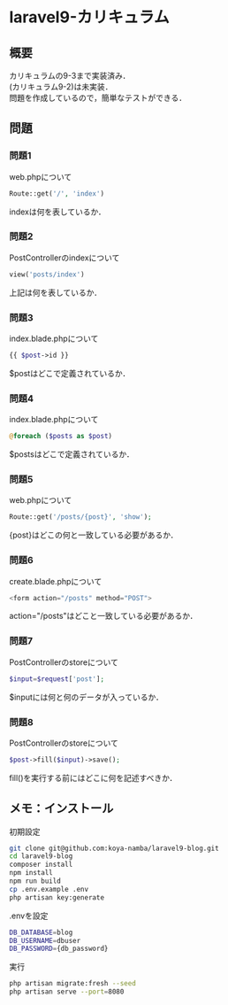 # laravel9-カリキュラム

## 概要
カリキュラムの9-3まで実装済み．  
(カリキュラム9-2)は未実装．  
問題を作成しているので，簡単なテストができる．

## 問題
### 問題1
web.phpについて
```php
Route::get('/', 'index')
```
indexは何を表しているか．  

### 問題2
PostControllerのindexについて
```php
view('posts/index')
```
上記は何を表しているか．  

### 問題3
index.blade.phpについて
```php
{{ $post->id }}
```
$postはどこで定義されているか．  

### 問題4
index.blade.phpについて
```php
@foreach ($posts as $post)
```
$postsはどこで定義されているか．  

### 問題5
web.phpについて
```php
Route::get('/posts/{post}', 'show');
```
{post}はどこの何と一致している必要があるか．  

### 問題6
create.blade.phpについて
```php
<form action="/posts" method="POST">
```
action="/posts"はどこと一致している必要があるか．  

### 問題7
PostControllerのstoreについて
```php
$input=$request['post'];
```
$inputには何と何のデータが入っているか．  

### 問題8
PostControllerのstoreについて
```php
$post->fill($input)->save();
```
fill()を実行する前にはどこに何を記述すべきか．  

## メモ：インストール
初期設定
```bash
git clone git@github.com:koya-namba/laravel9-blog.git
cd laravel9-blog
composer install
npm install
npm run build
cp .env.example .env
php artisan key:generate
```

.envを設定
```bash
DB_DATABASE=blog
DB_USERNAME=dbuser
DB_PASSWORD={db_password}
```

実行
```bash
php artisan migrate:fresh --seed
php artisan serve --port=8080
```
